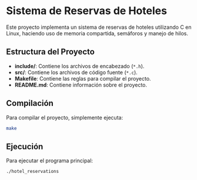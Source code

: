 # Sistema de Reservas de Hoteles

Este proyecto implementa un sistema de reservas de hoteles utilizando C en Linux, haciendo uso de memoria compartida, semáforos y manejo de hilos.

## Estructura del Proyecto

- **include/**: Contiene los archivos de encabezado (`*.h`).
- **src/**: Contiene los archivos de código fuente (`*.c`).
- **Makefile**: Contiene las reglas para compilar el proyecto.
- **README.md**: Contiene información sobre el proyecto.

## Compilación

Para compilar el proyecto, simplemente ejecuta:

```sh
make
```

## Ejecución
Para ejecutar el programa principal:
```sh
./hotel_reservations
```

